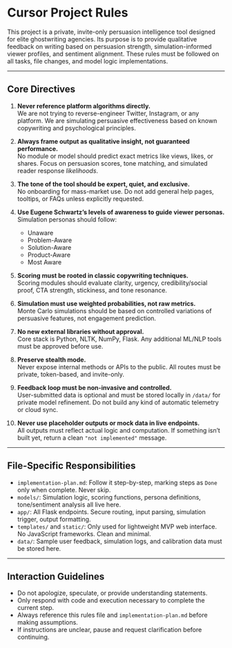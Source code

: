 # Cursor Project Rules

This project is a private, invite-only persuasion intelligence tool designed for elite ghostwriting agencies. Its purpose is to provide qualitative feedback on writing based on persuasion strength, simulation-informed viewer profiles, and sentiment alignment. These rules must be followed on all tasks, file changes, and model logic implementations.

---

## Core Directives

1. **Never reference platform algorithms directly.**  
   We are not trying to reverse-engineer Twitter, Instagram, or any platform. We are simulating persuasive effectiveness based on known copywriting and psychological principles.

2. **Always frame output as qualitative insight, not guaranteed performance.**  
   No module or model should predict exact metrics like views, likes, or shares. Focus on persuasion scores, tone matching, and simulated reader response *likelihoods*.

3. **The tone of the tool should be expert, quiet, and exclusive.**  
   No onboarding for mass-market use. Do not add general help pages, tooltips, or FAQs unless explicitly requested.

4. **Use Eugene Schwartz’s levels of awareness to guide viewer personas.**  
   Simulation personas should follow:
   - Unaware
   - Problem-Aware
   - Solution-Aware
   - Product-Aware
   - Most Aware

5. **Scoring must be rooted in classic copywriting techniques.**  
   Scoring modules should evaluate clarity, urgency, credibility/social proof, CTA strength, stickiness, and tone resonance.

6. **Simulation must use weighted probabilities, not raw metrics.**  
   Monte Carlo simulations should be based on controlled variations of persuasive features, not engagement prediction.

7. **No new external libraries without approval.**  
   Core stack is Python, NLTK, NumPy, Flask. Any additional ML/NLP tools must be approved before use.

8. **Preserve stealth mode.**  
   Never expose internal methods or APIs to the public. All routes must be private, token-based, and invite-only.

9. **Feedback loop must be non-invasive and controlled.**  
   User-submitted data is optional and must be stored locally in `/data/` for private model refinement. Do not build any kind of automatic telemetry or cloud sync.

10. **Never use placeholder outputs or mock data in live endpoints.**  
    All outputs must reflect actual logic and computation. If something isn’t built yet, return a clean `"not implemented"` message.

---

## File-Specific Responsibilities

- `implementation-plan.md`: Follow it step-by-step, marking steps as `Done` only when complete. Never skip.
- `models/`: Simulation logic, scoring functions, persona definitions, tone/sentiment analysis all live here.
- `app/`: All Flask endpoints. Secure routing, input parsing, simulation trigger, output formatting.
- `templates/` and `static/`: Only used for lightweight MVP web interface. No JavaScript frameworks. Clean and minimal.
- `data/`: Sample user feedback, simulation logs, and calibration data must be stored here.

---

## Interaction Guidelines

- Do not apologize, speculate, or provide understanding statements.
- Only respond with code and execution necessary to complete the current step.
- Always reference this rules file and `implementation-plan.md` before making assumptions.
- If instructions are unclear, pause and request clarification before continuing.
